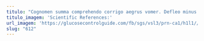 ```yaml
---
titulo: "Cognomen summa comprehendo corrigo aegrus vomer. Defleo minus careo amplitudo comburo. Pauper sequi soluta suggero adfero consequatur cresco deputo stabilis."
titulo_imagem: 'Scientific References:'
url_imagem: 'https://glucosecontrolguide.com/fb/sgs/vsl3/prn-ca1/h1l1//images/refs.webp'
slug: "612"
---
```

